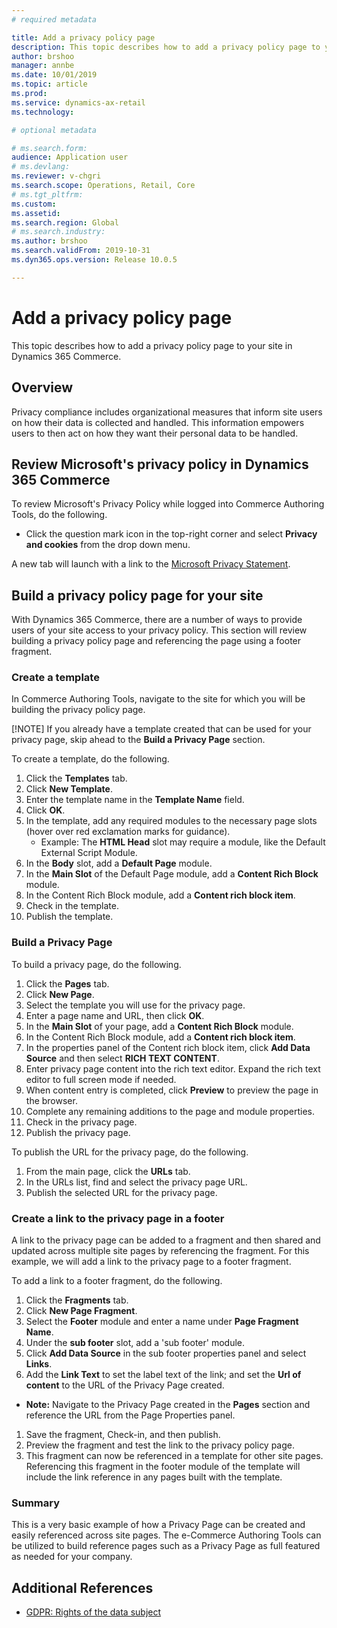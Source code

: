 ```yaml
---
# required metadata

title: Add a privacy policy page
description: This topic describes how to add a privacy policy page to your site in Dynamics 365 Commerce.
author: brshoo
manager: annbe
ms.date: 10/01/2019
ms.topic: article
ms.prod: 
ms.service: dynamics-ax-retail
ms.technology: 

# optional metadata

# ms.search.form: 
audience: Application user
# ms.devlang: 
ms.reviewer: v-chgri
ms.search.scope: Operations, Retail, Core
# ms.tgt_pltfrm: 
ms.custom: 
ms.assetid: 
ms.search.region: Global
# ms.search.industry: 
ms.author: brshoo
ms.search.validFrom: 2019-10-31
ms.dyn365.ops.version: Release 10.0.5

---
```


# Add a privacy policy page
This topic describes how to add a privacy policy page to your site in Dynamics 365 Commerce.

## Overview

Privacy compliance includes organizational measures that inform site users on how their data is collected and handled. This information empowers users to then act on how they want their personal data to be handled.

## Review Microsoft's privacy policy in Dynamics 365 Commerce

To review Microsoft's Privacy Policy while logged into Commerce Authoring Tools, do the following.

- Click the question mark icon in the top-right corner and select **Privacy and cookies** from the drop down menu. 

A new tab will launch with a link to the [Microsoft Privacy Statement](https://privacy.microsoft.com/en-US/privacystatement). 

## Build a privacy policy page for your site

With Dynamics 365 Commerce, there are a number of ways to provide users of your site access to your privacy policy. This section will review building a privacy policy page and referencing the page using a footer fragment.
  
### Create a template

In Commerce Authoring Tools, navigate to the site for which you will be building the privacy policy page.

[!NOTE] If you already have a template created that can be used for your privacy page, skip ahead to the **Build a Privacy Page** section.

To create a template, do the following.

1. Click the **Templates** tab.
1. Click **New Template**.
1. Enter the template name in the **Template Name** field.
1. Click **OK**.
1. In the template, add any required modules to the necessary page slots (hover over red exclamation marks for guidance).
    - Example: The **HTML Head** slot may require a module, like the Default External Script Module.
1. In the **Body** slot, add a **Default Page** module.
1. In the **Main Slot** of the Default Page module, add a **Content Rich Block** module.
1. In the Content Rich Block module, add a **Content rich block item**.
1. Check in the template.
1. Publish the template.

### Build a Privacy Page

To build a privacy page, do the following.

1. Click the **Pages** tab.
1. Click **New Page**.
1. Select the template you will use for the privacy page.  
1. Enter a page name and URL, then click **OK**. 
1. In the **Main Slot** of your page, add a **Content Rich Block** module.
1. In the Content Rich Block module, add a **Content rich block item**.
1. In the properties panel of the Content rich block item, click **Add Data Source** and then select **RICH TEXT CONTENT**.
1. Enter privacy page content into the rich text editor. Expand the rich text editor to full screen mode if needed.
1. When content entry is completed, click **Preview** to preview the page in the browser.
1. Complete any remaining additions to the page and module properties.
1. Check in the privacy page.
1. Publish the privacy page.

To publish the URL for the privacy page, do the following.

1. From the main page, click the **URLs** tab. 
1. In the URLs list, find and select the privacy page URL.
1. Publish the selected URL for the privacy page.

### Create a link to the privacy page in a footer

A link to the privacy page can be added to a fragment and then shared and updated across multiple site pages by referencing the fragment. For this example, we will add a link to the privacy page to a footer fragment.

To add a link to a footer fragment, do the following.

1. Click the **Fragments** tab.
1. Click **New Page Fragment**.
1. Select the **Footer** module and enter a name under **Page Fragment Name**.
1. Under the **sub footer** slot, add a 'sub footer' module.
1. Click **Add Data Source** in the sub footer properties panel and select **Links**.
1. Add the **Link Text** to set the label text of the link; and set the **Url of content** to the URL of the Privacy Page created.
  - **Note:** Navigate to the Privacy Page created in the **Pages** section and reference the URL from the Page Properties panel.
1. Save the fragment, Check-in, and then publish.
1. Preview the fragment and test the link to the privacy policy page.
1. This fragment can now be referenced in a template for other site pages. Referencing this fragment in the footer module of the template will include the link reference in any pages built with the template.

### Summary

This is a very basic example of how a Privacy Page can be created and easily referenced across site pages. The e-Commerce Authoring Tools can be utilized to build reference pages such as a Privacy Page as full featured as needed for your company.

## Additional References

- [GDPR: Rights of the data subject](https://gdpr.eu/tag/chapter-3/)

